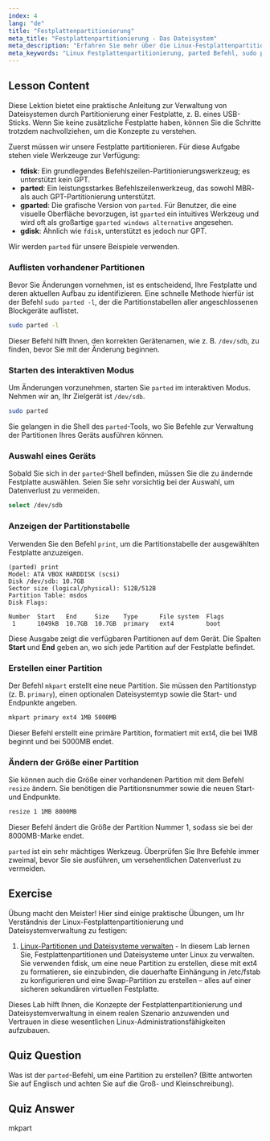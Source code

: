 ```yaml
---
index: 4
lang: "de"
title: "Festplattenpartitionierung"
meta_title: "Festplattenpartitionierung - Das Dateisystem"
meta_description: "Erfahren Sie mehr über die Linux-Festplattenpartitionierung mit dem parted-Befehl. Diese Anleitung behandelt, wie Sie Partitionen mit `sudo parted -l` anzeigen, erstellen und deren Größe ändern. Stellt auch gparted vor, eine beliebte grafische Alternative."
meta_keywords: "Linux Festplattenpartitionierung, parted Befehl, sudo parted -l, gparted, gparted Windows Alternative, fdisk, Festplattenverwaltung, Partition erstellen, Partition Größe ändern, Linux Anleitung"
---
```


## Lesson Content

Diese Lektion bietet eine praktische Anleitung zur Verwaltung von Dateisystemen durch Partitionierung einer Festplatte, z. B. eines USB-Sticks. Wenn Sie keine zusätzliche Festplatte haben, können Sie die Schritte trotzdem nachvollziehen, um die Konzepte zu verstehen.

Zuerst müssen wir unsere Festplatte partitionieren. Für diese Aufgabe stehen viele Werkzeuge zur Verfügung:

- **fdisk**: Ein grundlegendes Befehlszeilen-Partitionierungswerkzeug; es unterstützt kein GPT.
- **parted**: Ein leistungsstarkes Befehlszeilenwerkzeug, das sowohl MBR- als auch GPT-Partitionierung unterstützt.
- **gparted**: Die grafische Version von `parted`. Für Benutzer, die eine visuelle Oberfläche bevorzugen, ist `gparted` ein intuitives Werkzeug und wird oft als großartige `gparted windows alternative` angesehen.
- **gdisk**: Ähnlich wie `fdisk`, unterstützt es jedoch nur GPT.

Wir werden `parted` für unsere Beispiele verwenden.

### Auflisten vorhandener Partitionen

Bevor Sie Änderungen vornehmen, ist es entscheidend, Ihre Festplatte und deren aktuellen Aufbau zu identifizieren. Eine schnelle Methode hierfür ist der Befehl `sudo parted -l`, der die Partitionstabellen aller angeschlossenen Blockgeräte auflistet.

```bash
sudo parted -l
```

Dieser Befehl hilft Ihnen, den korrekten Gerätenamen, wie z. B. `/dev/sdb`, zu finden, bevor Sie mit der Änderung beginnen.

### Starten des interaktiven Modus

Um Änderungen vorzunehmen, starten Sie `parted` im interaktiven Modus. Nehmen wir an, Ihr Zielgerät ist `/dev/sdb`.

```bash
sudo parted
```

Sie gelangen in die Shell des `parted`-Tools, wo Sie Befehle zur Verwaltung der Partitionen Ihres Geräts ausführen können.

### Auswahl eines Geräts

Sobald Sie sich in der `parted`-Shell befinden, müssen Sie die zu ändernde Festplatte auswählen. Seien Sie sehr vorsichtig bei der Auswahl, um Datenverlust zu vermeiden.

```bash
select /dev/sdb
```

### Anzeigen der Partitionstabelle

Verwenden Sie den Befehl `print`, um die Partitionstabelle der ausgewählten Festplatte anzuzeigen.

```plaintext
(parted) print
Model: ATA VBOX HARDDISK (scsi)
Disk /dev/sdb: 10.7GB
Sector size (logical/physical): 512B/512B
Partition Table: msdos
Disk Flags:

Number  Start   End     Size    Type      File system  Flags
 1      1049kB  10.7GB  10.7GB  primary   ext4         boot
```

Diese Ausgabe zeigt die verfügbaren Partitionen auf dem Gerät. Die Spalten **Start** und **End** geben an, wo sich jede Partition auf der Festplatte befindet.

### Erstellen einer Partition

Der Befehl `mkpart` erstellt eine neue Partition. Sie müssen den Partitionstyp (z. B. `primary`), einen optionalen Dateisystemtyp sowie die Start- und Endpunkte angeben.

```bash
mkpart primary ext4 1MB 5000MB
```

Dieser Befehl erstellt eine primäre Partition, formatiert mit ext4, die bei 1MB beginnt und bei 5000MB endet.

### Ändern der Größe einer Partition

Sie können auch die Größe einer vorhandenen Partition mit dem Befehl `resize` ändern. Sie benötigen die Partitionsnummer sowie die neuen Start- und Endpunkte.

```bash
resize 1 1MB 8000MB
```

Dieser Befehl ändert die Größe der Partition Nummer 1, sodass sie bei der 8000MB-Marke endet.

`parted` ist ein sehr mächtiges Werkzeug. Überprüfen Sie Ihre Befehle immer zweimal, bevor Sie sie ausführen, um versehentlichen Datenverlust zu vermeiden.

## Exercise

Übung macht den Meister! Hier sind einige praktische Übungen, um Ihr Verständnis der Linux-Festplattenpartitionierung und Dateisystemverwaltung zu festigen:

1.  [Linux-Partitionen und Dateisysteme verwalten](https://labex.io/de/labs/comptia-manage-linux-partitions-and-filesystems-590845) - In diesem Lab lernen Sie, Festplattenpartitionen und Dateisysteme unter Linux zu verwalten. Sie verwenden fdisk, um eine neue Partition zu erstellen, diese mit ext4 zu formatieren, sie einzubinden, die dauerhafte Einhängung in /etc/fstab zu konfigurieren und eine Swap-Partition zu erstellen – alles auf einer sicheren sekundären virtuellen Festplatte.

Dieses Lab hilft Ihnen, die Konzepte der Festplattenpartitionierung und Dateisystemverwaltung in einem realen Szenario anzuwenden und Vertrauen in diese wesentlichen Linux-Administrationsfähigkeiten aufzubauen.

## Quiz Question

Was ist der `parted`-Befehl, um eine Partition zu erstellen? (Bitte antworten Sie auf Englisch und achten Sie auf die Groß- und Kleinschreibung).

## Quiz Answer

mkpart
